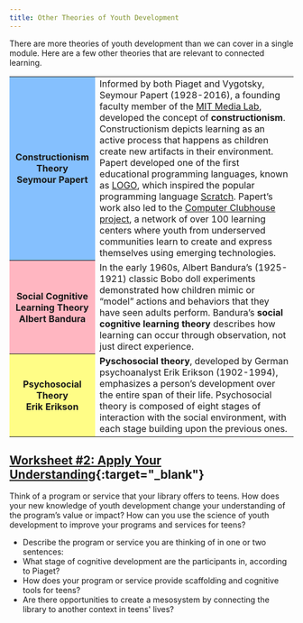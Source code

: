 ```yaml
---
title: Other Theories of Youth Development
---
```


There are more theories of youth development than we can cover in a single module. Here are a few other theories that are relevant to connected learning. 

<table class="updatedcolor">
	<tr><th bgcolor="#85c0fe">Constructionism Theory<br/>Seymour Papert</th><td>Informed by both Piaget and Vygotsky, Seymour Papert (1928-2016), a founding faculty member of the <a href="http://el.media.mit.edu/logo-foundation/what_is_logo/logo_programming.html" target="_blank">MIT Media Lab</a>, developed the concept of <b>constructionism</b>. Constructionism depicts learning as an active process that happens as children create new artifacts in their environment. Papert developed one of the first educational programming languages, known as <a href="http://el.media.mit.edu/logo-foundation/what_is_logo/logo_programming.html" target="_blank">LOGO</a>, which inspired the popular programming language <a href="https://scratch.mit.edu/" target="_blank">Scratch</a>. Papert’s work also led to the <a href="https://theclubhousenetwork.org/" target="_blank">Computer Clubhouse project</a>, a network of over 100 learning centers where youth from underserved communities learn to create and express themselves using emerging technologies. 
</td></tr>
	<tr><th bgcolor="lightpink">Social Cognitive Learning Theory<br/>Albert Bandura</th><td>In the early 1960s, Albert Bandura’s (1925-1921) classic Bobo doll experiments demonstrated how children mimic or “model” actions and behaviors that they have seen adults perform. Bandura’s <b>social cognitive learning theory</b> describes how learning can occur through observation, not just direct experience. 
	</td></tr>
	<tr><th bgcolor="#fffd86">Psychosocial Theory<br/>Erik Erikson</th><td><b>Pyschosocial theory</b>, developed by German psychoanalyst Erik Erikson (1902-1994), emphasizes a person’s development over the entire span of their life. Psychosocial theory is composed of eight stages of interaction with the social environment, with each stage building upon the previous ones.</td></tr>
</table>

<div class="callout activity" markdown="1">

## [Worksheet #2: Apply Your Understanding](https://docs.google.com/document/d/1PZJ_VmpqentsoFv__xt5jRH5g8Ta0u4-2i3XAW4HuKU/edit#heading=h.4hwqn6no1hlk){:target="_blank"}

Think of a program or service that your library offers to teens. How does your new knowledge of youth development change your understanding of the program’s value or impact? How can you use the science of youth development to improve your programs and services for teens? 

* Describe the program or service you are thinking of in one or two sentences: 
* What stage of cognitive development are the participants in, according to Piaget? 
* How does your program or service provide scaffolding and cognitive tools for teens? 
* Are there opportunities to create a mesosystem by connecting the library to another context in teens' lives?  

</div>
